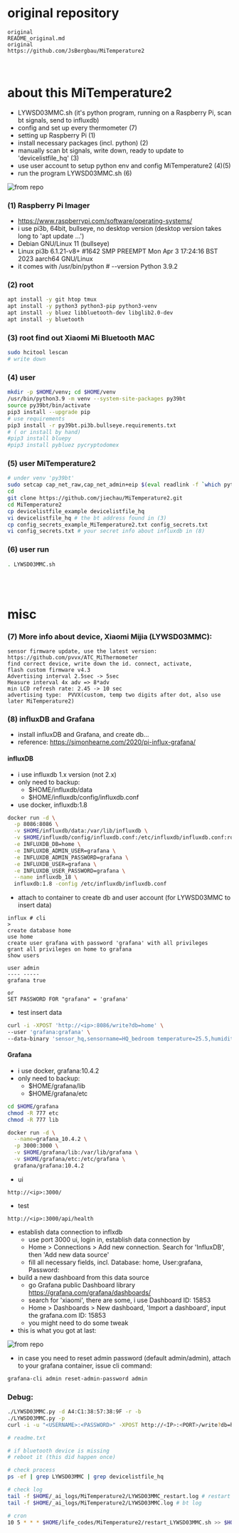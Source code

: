 # original repository

```
original 
README_original.md
original
https://github.com/JsBergbau/MiTemperature2
```

<br/>

# about this MiTemperature2

- LYWSD03MMC.sh (it's python program, running on a Raspberry Pi, scan bt signals, send to influxdb)
- config and set up every thermometer (7)
- setting up Raspberry Pi (1)
- install necessary packages (incl. python) (2)
- manually scan bt signals, write down, ready to update to 'devicelistfile_hq' (3) 
- use user account to setup python env and config MiTemperature2 (4)(5)
- run the program LYWSD03MMC.sh (6)

![from repo](img/img0.png)


### (1) Raspberry Pi Imager

- https://www.raspberrypi.com/software/operating-systems/
- i use pi3b, 64bit, bullseye, no desktop version (desktop version takes long to 'apt update ...')
- Debian GNU/Linux 11 (bullseye)
- Linux pi3b 6.1.21-v8+ #1642 SMP PREEMPT Mon Apr  3 17:24:16 BST 2023 aarch64 GNU/Linux
- it comes with /usr/bin/python # --version Python 3.9.2

### (2) root
```bash
apt install -y git htop tmux
apt install -y python3 python3-pip python3-venv
apt install -y bluez libbluetooth-dev libglib2.0-dev
apt install -y bluetooth 
```

### (3) root find out Xiaomi Mi Bluetooth MAC
```bash
sudo hcitool lescan
# write down 
```

### (4) user
```bash
mkdir -p $HOME/venv; cd $HOME/venv
/usr/bin/python3.9 -m venv --system-site-packages py39bt
source py39bt/bin/activate
pip3 install --upgrade pip
# use requirements
pip3 install -r py39bt.pi3b.bullseye.requirements.txt
# ( or install by hand)
#pip3 install bluepy
#pip3 install pybluez pycryptodomex
```

### (5) user MiTemperature2
```bash
# under venv 'py39bt'
sudo setcap cap_net_raw,cap_net_admin+eip $(eval readlink -f `which python3`)
cd
git clone https://github.com/jiechau/MiTemperature2.git
cd MiTemperature2
cp devicelistfile_example devicelistfile_hq
vi devicelistfile_hq # the bt address found in (3)
cp config_secrets_example_MiTemperature2.txt config_secrets.txt
vi config_secrets.txt # your secret info about influxdb in (8)
```

### (6) user run
```bash
. LYWSD03MMC.sh
```

<br/><br/>

# misc


### (7) More info about device, Xiaomi Mijia (LYWSD03MMC):
```
sensor firmware update, use the latest version:
https://github.com/pvvx/ATC_MiThermometer 
find correct device, write down the id. connect, activate,
flash custom firmware v4.3
Advertising interval 2.5sec -> 5sec 
Measure interval 4x adv => 8*adv
min LCD refresh rate: 2.45 -> 10 sec
advertising type:  PVVX(custom, temp two digits after dot, also use later MiTemperature2)
```

### (8) influxDB and Grafana

- install influxDB and Grafana, and create db...
- reference: https://simonhearne.com/2020/pi-influx-grafana/

#### influxDB

- i use influxdb 1.x version (not 2.x)
- only need to backup:
    - $HOME/influxdb/data
    - $HOME/influxdb/config/influxdb.conf
- use docker, influxdb:1.8
```bash
docker run -d \
  -p 8086:8086 \
  -v $HOME/influxdb/data:/var/lib/influxdb \
  -v $HOME/influxdb/config/influxdb.conf:/etc/influxdb/influxdb.conf:ro \
  -e INFLUXDB_DB=home \
  -e INFLUXDB_ADMIN_USER=grafana \
  -e INFLUXDB_ADMIN_PASSWORD=grafana \
  -e INFLUXDB_USER=grafana \
  -e INFLUXDB_USER_PASSWORD=grafana \
  --name influxdb_18 \
  influxdb:1.8 -config /etc/influxdb/influxdb.conf
```
- attach to container to create db and user account (for LYWSD03MMC to insert data)
```
influx # cli 
>
create database home
use home
create user grafana with password 'grafana' with all privileges
grant all privileges on home to grafana
show users

user admin
---- -----
grafana true

or
SET PASSWORD FOR "grafana" = 'grafana'
```

- test insert data
```bash
curl -i -XPOST 'http://<ip>:8086/write?db=home' \
--user 'grafana:grafana' \
--data-binary 'sensor_hq,sensorname=HQ_bedroom temperature=25.5,humidity=68,voltage=2.998' 
```

#### Grafana

- i use docker, grafana:10.4.2
- only need to backup:
    - $HOME/grafana/lib
    - $HOME/grafana/etc
```bash
cd $HOME/grafana
chmod -R 777 etc
chmod -R 777 lib
```
```bash
docker run -d \
  --name=grafana_10.4.2 \
  -p 3000:3000 \
  -v $HOME/grafana/lib:/var/lib/grafana \
  -v $HOME/grafana/etc:/etc/grafana \
  grafana/grafana:10.4.2
```

- ui
```
http://<ip>:3000/
```

- test
```
http://<ip>:3000/api/health
```

- establish data connection to inflxdb
    - use port 3000 ui, login in, establish data connection by
    - Home > Connections > Add new connection. Search for 'InfluxDB', then 'Add new data source'
    - fill all necessary fields, incl. Database: home, User:grafana, Password:<pass>
- build a new dashboard from this data source
    - go Grafana public Dashboard library https://grafana.com/grafana/dashboards/
    - search for 'xiaomi', there are some, i use Dashboard ID: 15853 
    - Home > Dashboards > New dashboard, 'Import a dashboard', input the grafana.com ID: 15853 
    - you might need to do some tweak
- this is what you got at last:

![from repo](img/img3.png)

- in case you need to reset admin password (default admin/admin), attach to your grafana container, issue cli command:
```bash
grafana-cli admin reset-admin-password admin
```







### Debug:
```bash
./LYWSD03MMC.py -d A4:C1:38:57:38:9F -r -b
./LYWSD03MMC.py -p
curl -i -u "<USERNAME>:<PASSWORD>" -XPOST http://<IP>:<PORT>/write?db=home\&precision=s --data-binary "sensor_hq,sensorname=HQ_livingroom temperature=28.3,humidity=77,voltage=2.95"
```



```bash
# readme.txt

# if bluetooth device is missing
# reboot it (this did happen once)

# check process
ps -ef | grep LYWSD03MMC | grep devicelistfile_hq

# check log
tail -f $HOME/_ai_logs/MiTemperature2/LYWSD03MMC_restart.log # restart log
tail -f $HOME/_ai_logs/MiTemperature2/LYWSD03MMC.log # bt log

# cron
10 5 * * * $HOME/life_codes/MiTemperature2/restart_LYWSD03MMC.sh >> $HOME/_ai_logs/MiTemperature2/LYWSD03MMC_restart.log 2>&1
```
